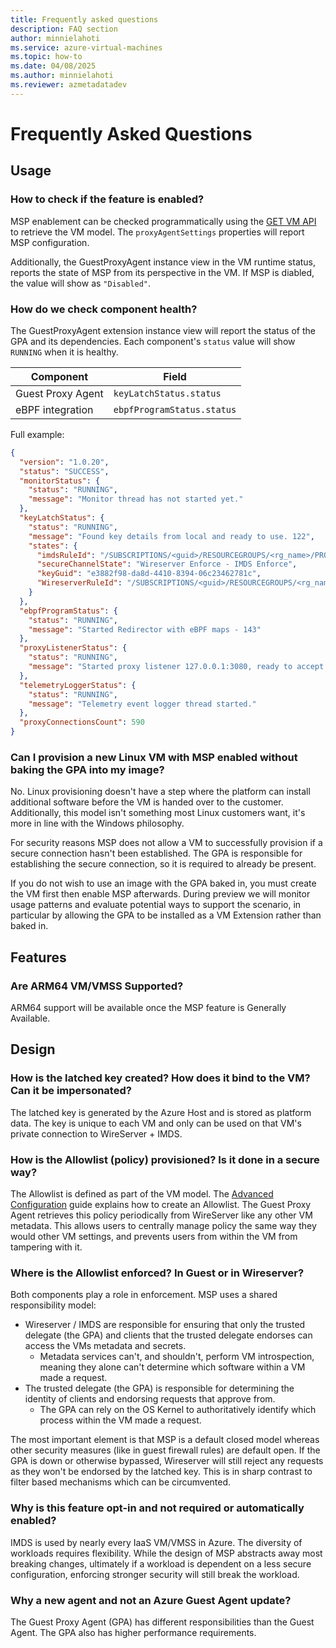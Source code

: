 ```yaml
---
title: Frequently asked questions
description: FAQ section
author: minnielahoti
ms.service: azure-virtual-machines
ms.topic: how-to
ms.date: 04/08/2025
ms.author: minnielahoti
ms.reviewer: azmetadatadev
---
```


# Frequently Asked Questions

## Usage

### How to check if the feature is enabled?

MSP enablement can be checked programmatically using the [GET VM API](https://learn.microsoft.com/rest/api/compute/virtual-machines/get?view=rest-compute-2024-07-01&tabs=HTTP) to retrieve the VM model. The `proxyAgentSettings` properties will report MSP configuration.

Additionally, the GuestProxyAgent instance view in the VM runtime status, reports the state of MSP from its perspective in the VM. If MSP is diabled, the value will show as `"Disabled"`.

### How do we check component health?

The GuestProxyAgent extension instance view will report the status of the GPA and its dependencies. Each component's `status` value will show `RUNNING` when it is healthy.

| Component | Field |
|--|--|
| Guest Proxy Agent | `keyLatchStatus.status` |
| eBPF integration | `ebpfProgramStatus.status` |

Full example:

```json
{
  "version": "1.0.20",
  "status": "SUCCESS",
  "monitorStatus": {
    "status": "RUNNING",
    "message": "Monitor thread has not started yet."
  },
  "keyLatchStatus": {
    "status": "RUNNING",
    "message": "Found key details from local and ready to use. 122",
    "states": {
      "imdsRuleId": "/SUBSCRIPTIONS/<guid>/RESOURCEGROUPS/<rg_name>/PROVIDERS/MICROSOFT.COMPUTE/GALLERIES/GALLERYXX/INVMACCESSCONTROLPROFILES/...",
      "secureChannelState": "Wireserver Enforce - IMDS Enforce",
      "keyGuid": "e3882f98-da8d-4410-8394-06c23462781c",
      "WireserverRuleId": "/SUBSCRIPTIONS/<guid>/RESOURCEGROUPS/<rg_name>/PROVIDERS/MICROSOFT.COMPUTE/GALLERIES/GALLERYXX/INVMACCESSCONTROLPROFILES/..."
    }
  },
  "ebpfProgramStatus": {
    "status": "RUNNING",
    "message": "Started Redirector with eBPF maps - 143"
  },
  "proxyListenerStatus": {
    "status": "RUNNING",
    "message": "Started proxy listener 127.0.0.1:3080, ready to accept request - 27"
  },
  "telemetryLoggerStatus": {
    "status": "RUNNING",
    "message": "Telemetry event logger thread started."
  },
  "proxyConnectionsCount": 590
}
```

### Can I provision a new Linux VM with MSP enabled without baking the GPA into my image?

No. Linux provisioning doesn't have a step where the platform can install additional software before the VM is handed over to the customer. Additionally, this model isn't something most Linux customers want, it's more in line with the Windows philosophy.

For security reasons MSP does not allow a VM to successfully provision if a secure connection hasn't been established. The GPA is responsible for establishing the secure connection, so it is required to already be present.

If you do not wish to use an image with the GPA baked in, you must create the VM first then enable MSP afterwards. During preview we will monitor usage patterns and evaluate potential ways to support the scenario, in particular by allowing the GPA to be installed as a VM Extension rather than baked in.

## Features

### Are ARM64 VM/VMSS Supported?

ARM64 support will be available once the MSP feature is Generally Available.

## Design

### How is the latched key created? How does it bind to the VM? Can it be impersonated?

The latched key is generated by the Azure Host and is stored as platform data. The key is unique to each VM and only can be used on that VM's private connection to WireServer + IMDS. 

### How is the Allowlist (policy) provisioned? Is it done in a secure way?

The Allowlist is defined as part of the VM model. The [Advanced Configuration](configuration.md) guide explains how to create an Allowlist. The Guest Proxy Agent retrieves this policy periodically from WireServer like any other VM metadata. This allows users to centrally manage policy the same way they would other VM settings, and prevents users from within the VM from tampering with it.

### Where is the Allowlist enforced? In Guest or in Wireserver?

Both components play a role in enforcement. MSP uses a shared responsibility model:

- Wireserver / IMDS are responsible for ensuring that only the trusted delegate (the GPA) and clients that the trusted delegate endorses can access the VMs metadata and secrets.
  - Metadata services can't, and shouldn't, perform VM introspection, meaning they alone can't determine which software within a VM made a request.
- The trusted delegate (the GPA) is responsible for determining the identity of clients and endorsing requests that approve from.
  - The GPA can rely on the OS Kernel to authoritatively identify which process within the VM made a request.

The most important element is that MSP is a default closed model whereas other security measures (like in guest firewall rules) are default open. If the GPA is down or otherwise bypassed, Wireserver will still reject any requests as they won't be endorsed by the latched key. This is in sharp contrast to filter based mechanisms which can be circumvented.

### Why is this feature opt-in and not required or automatically enabled?

IMDS is used by nearly every IaaS VM/VMSS in Azure. The diversity of workloads requires flexibility. While the design of MSP abstracts away most breaking changes, ultimately if a workload is dependent on a less secure configuration, enforcing stronger security will still break the workload.

### Why a new agent and not an Azure Guest Agent update?

The Guest Proxy Agent (GPA) has different responsibilities than the Guest Agent. The GPA also has higher performance requirements.
